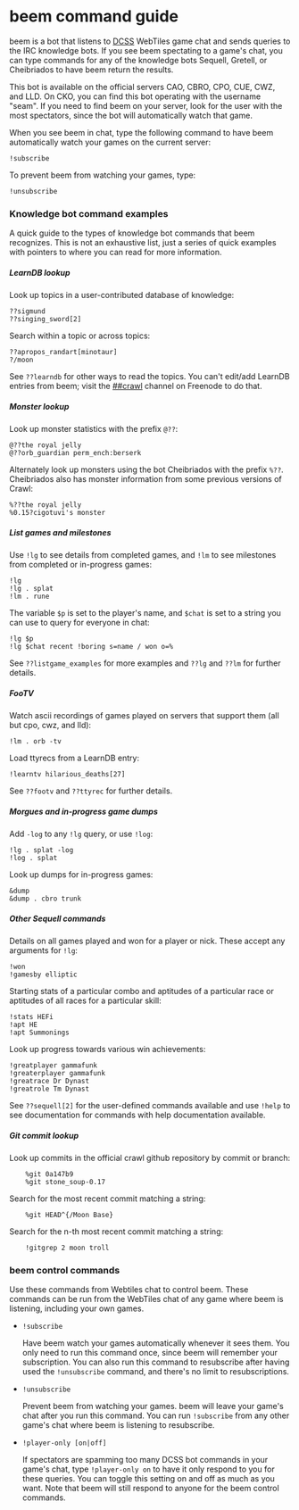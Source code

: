 # beem command guide

beem is a bot that listens to [DCSS](http://crawl.develz.org/wordpress/)
WebTiles game chat and sends queries to the IRC knowledge bots. If you see beem
spectating to a game's chat, you can type commands for any of the knowledge
bots Sequell, Gretell, or Cheibriados to have beem return the results.

This bot is available on the official servers CAO, CBRO, CPO, CUE, CWZ, and
LLD. On CKO, you can find this bot operating with the username "seam".
If you need to find beem on your server, look for the user with the most
spectators, since the bot will automatically watch that game.

When you see beem in chat, type the following command to have beem
automatically watch your games on the current server:

    !subscribe

To prevent beem from watching your games, type:

    !unsubscribe

### Knowledge bot command examples

A quick guide to the types of knowledge bot commands that beem recognizes. This
is not an exhaustive list, just a series of quick examples with pointers to
where you can read for more information.

##### LearnDB lookup

  Look up topics in a user-contributed database of knowledge:

    ??sigmund
    ??singing_sword[2]

  Search within a topic or across topics:

    ??apropos_randart[minotaur]
    ?/moon

  See `??learndb` for other ways to read the topics. You can't edit/add LearnDB
  entries from beem; visit the
  [##crawl](http://webchat.freenode.net/?channels=##crawl) channel on Freenode
  to do that.

##### Monster lookup

  Look up monster statistics with the prefix `@??`:

    @??the royal jelly
    @??orb_guardian perm_ench:berserk

  Alternately look up monsters using the bot Cheibriados with the prefix
  `%??`. Cheibriados also has monster information from some previous versions
  of Crawl:

    %??the royal jelly
    %0.15?cigotuvi's monster

##### List games and milestones

  Use `!lg` to see details from completed games, and `!lm` to see milestones
  from completed or in-progress games:

    !lg
    !lg . splat
    !lm . rune

  The variable `$p` is set to the player's name, and `$chat` is set to a string
  you can use to query for everyone in chat:

    !lg $p
    !lg $chat recent !boring s=name / won o=%

  See `??listgame_examples` for more examples and `??lg` and `??lm` for further
  details.

##### FooTV

  Watch ascii recordings of games played on servers that support them (all but
  cpo, cwz, and lld):

    !lm . orb -tv

  Load ttyrecs from a LearnDB entry:

    !learntv hilarious_deaths[27]

  See `??footv` and `??ttyrec` for further details.

##### Morgues and in-progress game dumps

  Add `-log` to any `!lg` query, or use `!log`:

    !lg . splat -log
    !log . splat

  Look up dumps for in-progress games:

    &dump
    &dump . cbro trunk

##### Other Sequell commands

  Details on all games played and won for a player or nick. These accept any
  arguments for `!lg`:

    !won
    !gamesby elliptic

  Starting stats of a particular combo and aptitudes of a particular race or
  aptitudes of all races for a particular skill:

    !stats HEFi
    !apt HE
    !apt Summonings

  Look up progress towards various win achievements:

    !greatplayer gammafunk
    !greaterplayer gammafunk
    !greatrace Dr Dynast
    !greatrole Tm Dynast

  See `??sequell[2]` for the user-defined commands available and use `!help` to
  see documentation for commands with help documentation available.


##### Git commit lookup

  Look up commits in the official crawl github repository by commit or branch:

        %git 0a147b9
        %git stone_soup-0.17

  Search for the most recent commit matching a string:

        %git HEAD^{/Moon Base}

  Search for the n-th most recent commit matching a string:

        !gitgrep 2 moon troll

### beem control commands

Use these commands from Webtiles chat to control beem. These commands can be
run from the WebTiles chat of any game where beem is listening, including your
own games.

- `!subscribe`

  Have beem watch your games automatically whenever it sees them. You only need
  to run this command once, since beem will remember your subscription. You can
  also run this command to resubscribe after having used the `!unsubscribe`
  command, and there's no limit to resubscriptions.

- `!unsubscribe`

  Prevent beem from watching your games. beem will leave your game's chat after
  you run this command. You can run `!subscribe` from any other game's
  chat where beem is listening to resubscribe.

- `!player-only [on|off]`

  If spectators are spamming too many DCSS bot commands in your game's chat,
  type `!player-only on` to have it only respond to you for these queries.
  You can toggle this setting on and off as much as you want. Note that beem
  will still respond to anyone for the beem control commands.
